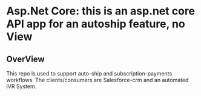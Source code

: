 # Asp.Net Core:  this is an asp.net core API app for an autoship feature, no View


## OverView
This repo is used to support auto-ship and subscription-payments workflows. 
The clients/consumers are Salesforce-crm and an automated IVR System.
